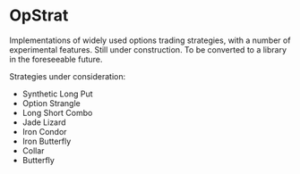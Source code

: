 # OpStrat
Implementations of  widely used options trading strategies, with a number of experimental features. Still under construction. To be converted to a library in the foreseeable future.


Strategies under consideration:

* Synthetic Long Put
* Option Strangle
* Long Short Combo
* Jade Lizard
* Iron Condor
* Iron Butterfly
* Collar
* Butterfly

